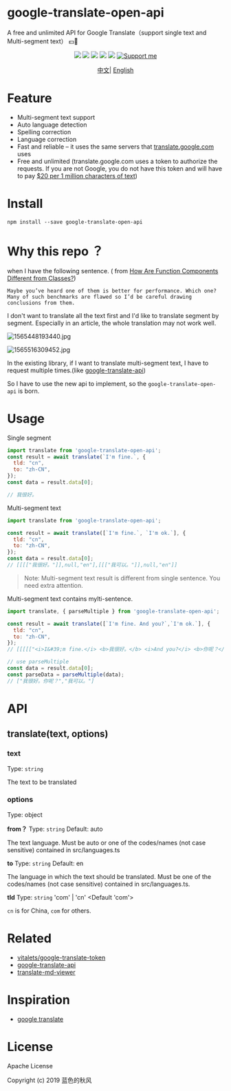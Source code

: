 # google-translate-open-api
A free and unlimited API for Google Translate（support single text and Multi-segment text） 💵🚫

<p align="center">
    <a href="https://travis-ci.org/hua1995116/google-translate-open-api"><img src="https://travis-ci.org/hua1995116/google-translate-open-api.svg?branch=master" /></a>
    <a href="https://codecov.io/gh/hua1995116/google-translate-open-api"><img src="https://codecov.io/gh/hua1995116/google-translate-open-api/branch/master/graph/badge.svg" /></a>
    <a href="https://npmcharts.com/compare/google-translate-open-api?minimal=true" rel="nofollow"><img src="https://img.shields.io/npm/dm/google-translate-open-api.svg" style="max-width:100%;"></a>
    <a href="https://www.npmjs.com/package/google-translate-open-api" rel="nofollow"><img src="https://img.shields.io/npm/v/google-translate-open-api.svg" style="max-width:100%;"></a>
    <a href="https://www.npmjs.com/package/google-translate-open-api" rel="nofollow"><img src="https://img.shields.io/npm/l/google-translate-open-api.svg?style=flat" style="max-width:100%;"></a>
    <a href="https://www.patreon.com/qiufeng"><img src="https://badgen.net/badge/support%20me/donate/ff00ff" alt="Support me"/></a>
</p>

<p align="center">
<a href="./README_zh.md">中文</a>|
<a href="./README.md">English</a>
</p>

# Feature

- Multi-segment text support
- Auto language detection
- Spelling correction
- Language correction
- Fast and reliable – it uses the same servers that [translate.google.com](https://translate.google.com/) uses
- Free and unlimited (translate.google.com uses a token to authorize the requests. If you are not Google, you do not have this token and will have to pay [$20 per 1 million characters of text](https://cloud.google.com/translate/v2/pricing))

# Install

```shell
npm install --save google-translate-open-api
```

# Why this repo ？

when I have the following sentence. ( from [How Are Function Components Different from Classes?](https://overreacted.io/how-are-function-components-different-from-classes/))

```
Maybe you’ve heard one of them is better for performance. Which one? Many of such benchmarks are flawed so I’d be careful drawing conclusions from them.
```
I don't want to translate all the text first and I'd like to translate segment by segment. Especially in an article, the whole translation may not work well.

![1565448193440.jpg](https://s3.qiufengh.com/blog/1565448193440.jpg)

![1565516309452.jpg](https://s3.qiufengh.com/blog/1565516309452.jpg)

In the existing library, if I want to translate multi-segment text, I have to request multiple times.(like [google-translate-api](https://github.com/matheuss/google-translate-api))

So I have to use the new api to implement, so the `google-translate-open-api` is born.

# Usage

Single segment
```javascript
import translate from 'google-translate-open-api';
const result = await translate(`I'm fine.`, {
  tld: "cn",
  to: "zh-CN",
});
const data = result.data[0];

// 我很好。
```

Multi-segment text
```javascript
import translate from 'google-translate-open-api';

const result = await translate([`I'm fine.`, `I'm ok.`], {
  tld: "cn",
  to: "zh-CN",
});
const data = result.data[0];
// [[[["我很好。"]],null,"en"],[[["我可以。"]],null,"en"]]
```

> Note: Multi-segment text result is different from single sentence. You need extra attention.

Multi-segment text contains mylti-sentence.

```javascript
import translate, { parseMultiple } from 'google-translate-open-api';

const result = await translate([`I'm fine. And you?`,`I'm ok.`], {
  tld: "cn",
  to: "zh-CN",
});
// [[[[["<i>I&#39;m fine.</i> <b>我很好。</b> <i>And you?</i> <b>你呢？</b>"]],null,"en"],[[["我可以。"]],null,"en"]]]

// use parseMultiple
const data = result.data[0];
const parseData = parseMultiple(data);
// ["我很好。你呢？","我可以。"]
```

# API

## translate(text, options)

### text

Type: `string`

The text to be translated

### options

Type: object

**from？**
Type: `string` Default: auto

The text language. Must be auto or one of the codes/names (not case sensitive) contained in src/languages.ts

**to**
Type: `string` Default: en

The language in which the text should be translated. Must be one of the codes/names (not case sensitive) contained in src/languages.ts.

**tld**
Type: `string` 'com' | 'cn' <Default 'com'>

`cn` is for China, `com` for others.


# Related
- [vitalets/google-translate-token](https://github.com/vitalets/google-translate-token)
- [google-translate-api](https://github.com/matheuss/google-translate-api)
- [translate-md-viewer](https://github.com/hua1995116/translate-md-viewer)

# Inspiration

- [google translate](https://chrome.google.com/webstore/detail/google-translate/aapbdbdomjkkjkaonfhkkikfgjllcleb?hl=zh-CN)

# License

Apache License

Copyright (c) 2019 蓝色的秋风